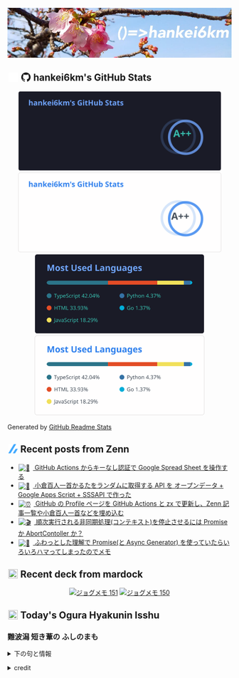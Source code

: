 <p align="center">

![()=>hankei6km](assets/images/header2.jpg)

</p>

<h2>
<img width="24" height="24" style="height:1em;width:1em;margin:0 0.05em 0 0.1em;vertical-align:-0.1em;"
 src="assets/images/github-dark.svg#gh-dark-mode-only" />
<img width="24" height="24" style="height:1em;width:1em;margin:0 0.05em 0 0.1em;vertical-align:-0.1em;"
 src="assets/images/github-light.svg#gh-light-mode-only" />
hankei6km's GitHub Stats
</h2>

<p align="center">

<img width="457" alt="hankei6km's GitHub stats" src="assets/images/stats-dark.svg#gh-dark-mode-only">
<img width="457" alt="hankei6km's GitHub stats" src="assets/images/stats-light.svg#gh-light-mode-only">
<img width="382" alt="Top Langs" src="assets/images/top-langs-dark.svg#gh-dark-mode-only">
<img width="382" alt="Top Langs" src="assets/images/top-langs-light.svg#gh-light-mode-only">

</p>

Generated by [GitHub Readme Stats](https://github.com/anuraghazra/github-readme-stats)

<h2>
<img width="24" height="24" style="width:1em; height:1em; margin: 0 .05em 0 .1em; vertical-align: -0.1em;" src="assets/images/zenn.svg">
Recent posts from Zenn
</h2>

<ul><li><a href="https://zenn.dev/hankei6km/articles/update-google-spread-sheet-from-github-actions"><img style="width:1.1em; height:1.1em; margin: 0 .5em 0 .1em; vertical-align: -0.1em;" width="18" height="18" alt="🔑" src="https://twemoji.maxcdn.com/v/13.1.0/72x72/1f511.png"> GitHub Actions からキーなし認証で Google Spread Sheet を操作する</a></li><li><a href="https://zenn.dev/hankei6km/articles/ogura-shuffle-api"><img style="width:1.1em; height:1.1em; margin: 0 .5em 0 .1em; vertical-align: -0.1em;" width="18" height="18" alt="🎎" src="https://twemoji.maxcdn.com/v/13.1.0/72x72/1f38e.png"> 小倉百人一首かるたをランダムに取得する API を オープンデータ + Google Apps Script + SSSAPI で作った</a></li><li><a href="https://zenn.dev/hankei6km/articles/automatically-update-github-profile"><img style="width:1.1em; height:1.1em; margin: 0 .5em 0 .1em; vertical-align: -0.1em;" width="18" height="18" alt="⏰" src="https://twemoji.maxcdn.com/v/13.1.0/72x72/23f0.png"> GitHub の Profile ページを GitHub Actions と zx で更新し、Zenn 記事一覧や小倉百人一首などを埋め込む</a></li><li><a href="https://zenn.dev/hankei6km/articles/promise-or-abort-controller"><img style="width:1.1em; height:1.1em; margin: 0 .5em 0 .1em; vertical-align: -0.1em;" width="18" height="18" alt="🎬" src="https://twemoji.maxcdn.com/v/13.1.0/72x72/1f3ac.png"> 順次実行される非同期処理(コンテキスト)を停止させるには Promise か AbortContoller か？</a></li><li><a href="https://zenn.dev/hankei6km/articles/promise-memo"><img style="width:1.1em; height:1.1em; margin: 0 .5em 0 .1em; vertical-align: -0.1em;" width="18" height="18" alt="📝" src="https://twemoji.maxcdn.com/v/13.1.0/72x72/1f4dd.png"> ふわっとした理解で Promise(と Async Generator) を使っていたらいろいろハマってしまったのでメモ</a></li></ul>

<h2>
<img width="24" height="24" style="width:1em; height:1em; margin: 0 .05em 0 .1em; vertical-align: -0.1em;" src="https://twemoji.maxcdn.com/v/13.1.0/72x72/1f5bc.png">
Recent deck from mardock
</h2>

<p align="center">
<a href="https://hankei6km.github.io/mardock/deck/2022-03-in-outdoor-151"><img alt="ジョグメモ 151" src="https://hankei6km.github.io/mardock/assets/deck/2022-03-in-outdoor-151/2022-03-in-outdoor-151.png" width="270" height="152"></a>
<a href="https://hankei6km.github.io/mardock/deck/2022-03-in-outdoor-150"><img alt="ジョグメモ 150" src="https://hankei6km.github.io/mardock/assets/deck/2022-03-in-outdoor-150/2022-03-in-outdoor-150.png" width="270" height="152"></a>

</p>

<h2>
<img width="24" height="24" style="width:1em; height:1em; margin: 0 .05em 0 .1em; vertical-align: -0.1em;" src="https://twemoji.maxcdn.com/v/13.1.0/72x72/1f38e.png">
Today's Ogura Hyakunin Isshu
</h2>

<h3>難波潟 短き葦の ふしのまも</h3>
<p><details><summary>下の句と情報</summary><p>あはで此の世を すぐしてよとや</p><p>(なにはがた みじかきあしの ふしのまも　あはでこのよを すぐしてよとや)</p><ul><li>歌人 - <a href="http://linkdata.org/resource/rdf1s6833i#kajin_019">http://linkdata.org/resource/rdf1s6833i#kajin_019</a></li><li>読札 - <a href="https://commons.wikimedia.org/wiki/File:Hyakuninisshu_019.jpg">https://commons.wikimedia.org/wiki/File:Hyakuninisshu_019.jpg</a></li><li>異なる記録形式 - <a href="http://linkdata.org/resource/rdf1s8931i#audio_nhk_019">http://linkdata.org/resource/rdf1s8931i#audio_nhk_019</a></li></ul></details></p>

<details>
<summary>credit</summary>

- Title: 小倉百人一首かるたデータ
- Author: [Nanako Takahashi](http://linkdata.org/user/tnanako)
- Source: http://linkdata.org/work/rdf1s6834i
- License: http://creativecommons.org/licenses/by/3.0/deed.ja

</details>

